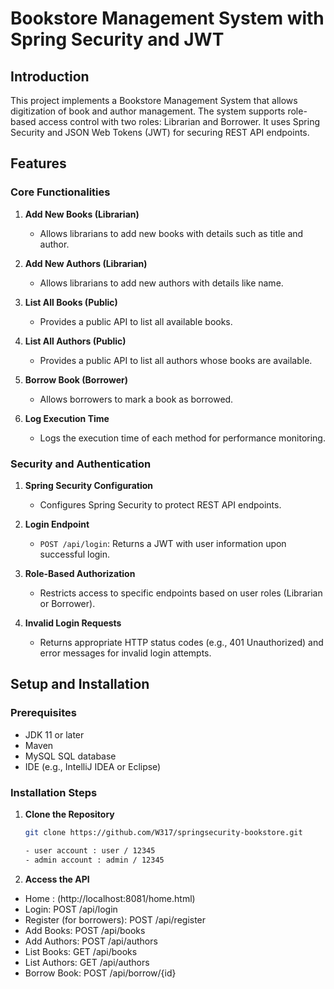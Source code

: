# Bookstore Management System with Spring Security and JWT

## Introduction

This project implements a Bookstore Management System that allows digitization of book and author management. The system supports role-based access control with two roles: Librarian and Borrower. It uses Spring Security and JSON Web Tokens (JWT) for securing REST API endpoints.

## Features

### Core Functionalities

1. **Add New Books (Librarian)**
   - Allows librarians to add new books with details such as title and author.

2. **Add New Authors (Librarian)**
   - Allows librarians to add new authors with details like name.

3. **List All Books (Public)**
   - Provides a public API to list all available books.

4. **List All Authors (Public)**
   - Provides a public API to list all authors whose books are available.

5. **Borrow Book (Borrower)**
   - Allows borrowers to mark a book as borrowed.

6. **Log Execution Time**
   - Logs the execution time of each method for performance monitoring.

### Security and Authentication

1. **Spring Security Configuration**
   - Configures Spring Security to protect REST API endpoints.

2. **Login Endpoint**
   - `POST /api/login`: Returns a JWT with user information upon successful login.

3. **Role-Based Authorization**
   - Restricts access to specific endpoints based on user roles (Librarian or Borrower).

4. **Invalid Login Requests**
   - Returns appropriate HTTP status codes (e.g., 401 Unauthorized) and error messages for invalid login attempts.

## Setup and Installation

### Prerequisites

- JDK 11 or later
- Maven
- MySQL SQL database
- IDE (e.g., IntelliJ IDEA or Eclipse)

### Installation Steps

1. **Clone the Repository**

   ```bash
   git clone https://github.com/W317/springsecurity-bookstore.git

   - user account : user / 12345
   - admin account : admin / 12345

2.  **Access the API**
- Home : (http://localhost:8081/home.html)
- Login: POST /api/login
- Register (for borrowers): POST /api/register
- Add Books: POST /api/books
- Add Authors: POST /api/authors
- List Books: GET /api/books
- List Authors: GET /api/authors
- Borrow Book: POST /api/borrow/{id}
